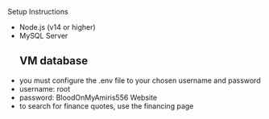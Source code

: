 Setup Instructions
- Node.js (v14 or higher)
- MySQL Server
  ## VM database
- you must configure the .env file to your chosen username and password  
- username: root
- password: BloodOnMyAmiris556
Website
- to search for finance quotes, use the financing page
